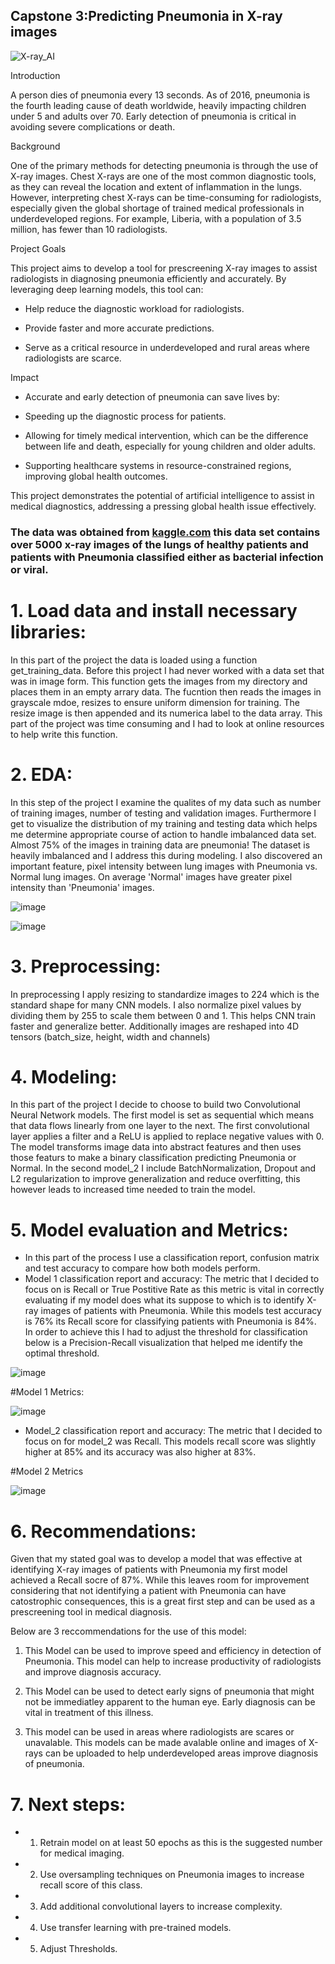 ## Capstone 3:Predicting Pneumonia in X-ray images

![X-ray_AI](https://github.com/user-attachments/assets/e19e1532-a61f-4b41-9dbe-ff9d7b13760c)




Introduction

A person dies of pneumonia every 13 seconds. As of 2016, pneumonia is the fourth leading cause of death worldwide, heavily impacting children under 5 and adults over 70. Early detection of pneumonia is critical in avoiding severe complications or death.

Background

One of the primary methods for detecting pneumonia is through the use of X-ray images. Chest X-rays are one of the most common diagnostic tools, as they can reveal the location and extent of inflammation in the lungs. However, interpreting chest X-rays can be time-consuming for radiologists, especially given the global shortage of trained medical professionals in underdeveloped regions. For example, Liberia, with a population of 3.5 million, has fewer than 10 radiologists.

Project Goals

This project aims to develop a tool for prescreening X-ray images to assist radiologists in diagnosing pneumonia efficiently and accurately. By leveraging deep learning models, this tool can:

- Help reduce the diagnostic workload for radiologists.

- Provide faster and more accurate predictions.

- Serve as a critical resource in underdeveloped and rural areas where radiologists are scarce.

Impact

- Accurate and early detection of pneumonia can save lives by:

- Speeding up the diagnostic process for patients.

- Allowing for timely medical intervention, which can be the difference between life and death, especially for young children and older adults.

- Supporting healthcare systems in resource-constrained regions, improving global health outcomes.

This project demonstrates the potential of artificial intelligence to assist in medical diagnostics, addressing a pressing global health issue effectively.



### The data was obtained from [kaggle.com](https://www.kaggle.com/datasets/alifrahman/chestxraydataset/data) this data set contains over 5000 x-ray images of the lungs of healthy patients and patients with Pneumonia classified either as bacterial infection or viral.

# 1. Load data and install necessary libraries:
In this part of the project the data is loaded using a function get_training_data. Before this project I had never worked with a data set that was in image form. This function gets the images from my directory and places them in an empty arrary data. The fucntion then reads the images in grayscale mdoe, resizes to ensure uniform dimension for training. The resize image is then appended and its numerica label to the data array.
This part of the project was time consuming and I had to look at online resources to help write this function. 
# 2. EDA:
In this step of the project I examine the qualites of my data such as number of training images, number of testing and validation images. Furthermore I get to visualize the distribution of my training and testing data which helps me determine appropriate course of action to handle imbalanced data set. Almost 75% of the images in training data are pneumonia! The dataset is heavily imbalanced and I address this during modeling. I also discovered an important feature, pixel intensity between lung images with Pneumonia vs. Normal lung images. On average 'Normal' images have greater pixel intensity than 'Pneumonia' images. 


![image](https://github.com/user-attachments/assets/814f2100-c08b-4b1e-a5fb-c06a7579251d)



![image](https://github.com/user-attachments/assets/cc19771a-1d6c-484f-a06c-e801667e1393)



# 3. Preprocessing: 
In preprocessing I apply resizing to standardize images to 224 which is the standard shape for many CNN models. I also normalize pixel values by dividing them by 255 to scale them between 0 and 1. This helps CNN train faster and generalize better. Additionally images are reshaped into 4D tensors (batch_size, height, width and channels) 

# 4. Modeling: 
In this part of the project I decide to choose to build two Convolutional Neural Network models. The first model is set as sequential which means that data flows linearly from one layer to the next. The first convolutional layer applies a filter and a ReLU is applied to replace negative values with 0. The model transforms image data into abstract features and then uses those featurs to make a binary classification predicting Pneumonia or Normal.
In the second model_2 I include BatchNormalization, Dropout and L2 regularization to improve generalization and reduce overfitting, this however leads to increased time needed to train the model.  


# 5. Model evaluation and Metrics: 
- In this part of the process I use a classification report, confusion matrix and test accuracy to compare how both models perform.
- Model 1 classification report and accuracy: The metric that I decided to focus on is Recall or True Postitive Rate as this metric is vital in correctly evaluating if my model does what its suppose to which is to identify X-ray images of patients with Pneumonia.
While this models test accuracy is 76% its Recall score for classifying patients with Pneumonia is 84%. In order to achieve this I had to adjust the threshold for classification below is a Precision-Recall visualization that helped me identify the optimal threshold.

![image](https://github.com/user-attachments/assets/afeda34d-eaca-478c-84a8-e4bec645835c)


#Model 1 Metrics:



![image](https://github.com/user-attachments/assets/e7bdf88d-e5ec-4231-aa32-01758ff69730)




- Model_2 classification report and accuracy: The metric that I decided to focus on for model_2 was Recall. This models recall score was slightly higher at 85% and its accuracy was also higher at 83%. 

#Model 2 Metrics



![image](https://github.com/user-attachments/assets/d37b48ce-7646-4597-ba86-7adeac7416f6)




# 6. Recommendations:

Given that my stated goal was to develop a model that was effective at identifying X-ray images of patients with Pneumonia my first model achieved a Recall socre of 87%. While this leaves room for improvement considering that not identifying a patient with Pneumonia can have catostrophic consequences, this is a great first step and can be used as a prescreening tool in medical diagnosis.

Below are 3 reccommendations for the use of this model:
1. This Model can be used to improve speed and efficiency in detection of Pneumonia. This model can help to increase productivity of radiologists and improve diagnosis accuracy.


2. This Model can be used to detect early signs of pneumonia that might not be immediatley apparent to the human eye. Early diagnosis can be vital in treatment of this illness.


3. This model can be used in areas where radiologists are scares or unavalable. This models can be made avalable online and images of X-rays can be uploaded to help underdeveloped areas improve diagnosis of pneumonia. 

# 7. Next steps:
- 1. Retrain model on at least 50 epochs as this is the suggested number for medical imaging.

- 2. Use oversampling techniques on Pneumonia images to increase recall score of this class. 

- 3. Add additional convolutional layers to increase complexity.

- 4. Use transfer learning with pre-trained models.

- 5. Adjust Thresholds.
 
       




